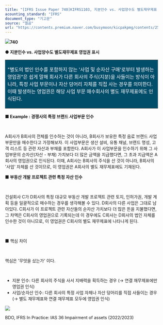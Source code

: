 ```yaml
---
title: "[IFRS Issue Paper 740]KIFRS1103, 지분인수 vs. 사업양수도 별도재무제표 영업권 표시"
acounting_standard: "IFRS"
document_type: "기고문"
source: "엘곰"
url: "https://contents.premium.naver.com/busymoon/kicpakpmg/contents/250524114637014zw"
---
```

![](https://n2.news.naver.com/l.gif?type=content)**740**

**● 지분인수 vs. 사업양수도 별도재무제표 영업권 표시**

<table style=""><tbody><tr><td colspan="3" rowspan="1" style="width: 100.0%; height: 129.0px;  background-color: #004e6a;"><div><p style=""><span style="color:#ffffff;">"별도의 법인 인수를 포함하지 않는 '사업 및 순자산 구매'로부터 발생하는 영업권"은 쉽게 말해 회사가 다른 회사의 주식(지분)을 사들이는 방식이 아니라, 특정 사업 부문이나 자산 덩어리 자체를 직접 사는 경우를 의미한다. 이때 발생하는 영업권은 해당 사업 부문 매수회사의 별도 재무제표에도 인식된다.</span></p></div></td></tr></tbody></table>

**■ Example : 경쟁사의 특정 브랜드 사업부문 인수**

​

A회사가 B회사의 전체를 인수하는 것이 아니라, B회사가 보유한 특정 음료 브랜드 사업부문만을 매수한다고 가정해보자. 이 사업부문은 생산 설비, 유통 채널, 브랜드 명성, 고객 리스트 등 관련 자산과 부채를 포함한다. A회사가 이 사업부문을 인수하기 위해 그 사업부문의 순자산(자산 - 부채) 가치보다 더 많은 금액을 지급했다면, 그 초과 지급액은 A회사의 영업권으로 인식된다. 이때, A회사는 B회사의 주식을 산 것이 아니라, B회사의 '사업' 자체를 산 것이므로, 이 영업권은 A회사의 별도 재무제표에도 기재된다.

**■ 부동산 개발 프로젝트 관련 특정 자산 인수**

​

건설회사 C가 D회사의 특정 대규모 부동산 개발 프로젝트 관련 토지, 인허가권, 개발 계획 등을 일괄적으로 매수하는 경우를 생각해볼 수 있다. D회사의 다른 사업은 그대로 남아있다. C회사가 이 프로젝트 관련 자산들의 순자산 가치보다 더 많은 돈을 지불했다면, 그 차액은 C회사의 영업권으로 기록되는데 이 경우에도 C회사는 D회사의 법인 자체를 인수한 것이 아니므로, 이 영업권은 C회사의 별도 재무제표에 나타나게 된다.

​

■ 핵심 차이

​

핵심은 '무엇을 샀는가' 이다.

​

- 지분 인수: 다른 회사의 주식을 사서 지배력을 획득하는 경우 (→ 연결 재무제표에만 영업권 인식)
- 사업/순자산 인수: 다른 회사의 특정 사업 자체나 자산 덩어리를 직접 사들이는 경우 (→ 별도 재무제표와 연결 재무제표 모두에 영업권 인식)

![](https://scs-phinf.pstatic.net/MjAyNTA1MjRfNjQg/MDAxNzQ4MDU0MjM5OTMx.TFEIxIOoYSzySA26SQNAlUmimLvWovCsLVfXvmmFc1gg.teHahrEM5Bt7bTnSw7L_4-740VMp-hk6XCfx_IfzS0kg.PNG/image.png?type=w800)

BDO, IFRS In Practice: IAS 36 Impairment of assets (2022/2023)

​